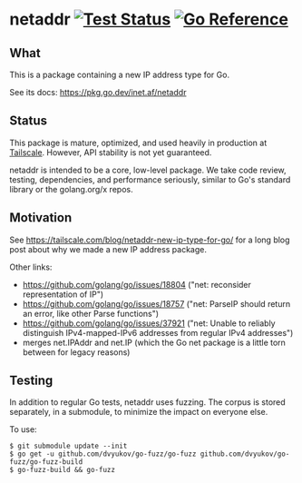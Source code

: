 # netaddr [![Test Status](https://github.com/inetaf/netaddr/workflows/Linux/badge.svg)](https://github.com/inetaf/netaddr/actions) [![Go Reference](https://pkg.go.dev/badge/inet.af/netaddr.svg)](https://pkg.go.dev/inet.af/netaddr)

## What

This is a package containing a new IP address type for Go.

See its docs: https://pkg.go.dev/inet.af/netaddr

## Status

This package is mature, optimized, and used heavily in production at [Tailscale](https://tailscale.com).
However, API stability is not yet guaranteed.

netaddr is intended to be a core, low-level package.
We take code review, testing, dependencies, and performance seriously, similar to Go's standard library or the golang.org/x repos.

## Motivation

See https://tailscale.com/blog/netaddr-new-ip-type-for-go/ for a long
blog post about why we made a new IP address package.

Other links:

* https://github.com/golang/go/issues/18804 ("net: reconsider representation of IP")
* https://github.com/golang/go/issues/18757 ("net: ParseIP should return an error, like other Parse functions")
* https://github.com/golang/go/issues/37921 ("net: Unable to reliably distinguish IPv4-mapped-IPv6 addresses from regular IPv4 addresses")
* merges net.IPAddr and net.IP (which the Go net package is a little torn between for legacy reasons)

## Testing

In addition to regular Go tests, netaddr uses fuzzing.
The corpus is stored separately, in a submodule,
to minimize the impact on everyone else.

To use:

```
$ git submodule update --init
$ go get -u github.com/dvyukov/go-fuzz/go-fuzz github.com/dvyukov/go-fuzz/go-fuzz-build
$ go-fuzz-build && go-fuzz
```
